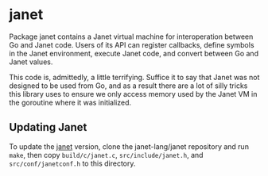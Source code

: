 # janet

Package janet contains a Janet virtual machine for interoperation between Go and Janet code. Users of its API can register callbacks, define symbols in the Janet environment, execute Janet code, and convert between Go and Janet values.

This code is, admittedly, a little terrifying. Suffice it to say that Janet was not designed to be used from Go, and as a result there are a lot of silly tricks this library uses to ensure we only access memory used by the Janet VM in the goroutine where it was initialized.

## Updating Janet

To update the [janet](https://github.com/janet-lang/janet) version, clone the janet-lang/janet repository and run `make`, then copy `build/c/janet.c`, `src/include/janet.h`, and `src/conf/janetconf.h` to this directory.
